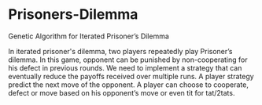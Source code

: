 # Prisoners-Dilemma
Genetic Algorithm for Iterated Prisoner’s Dilemma

In iterated prisoner's dilemma, two players repeatedly play Prisoner’s dilemma. In this
game, opponent can be punished by non-cooperating for his defect in previous
rounds. We need to implement a strategy that can eventually reduce the payoffs
received over multiple runs. A player strategy predict the next move of the opponent. A
player can choose to cooperate, defect or move based on his opponent’s move or
even tit for tat/2tats.
